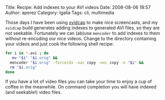 Title: Recipe: Add indexes to your AVI videos
Date: 2008-08-06 18:57
Author: aperez
Category: Igalia
Tags: cli, multimedia

Those days I have been using [xvidcap][] to make nice screencasts, and
my `xvidcap` build generates adding indexes to generated AVI files, so
they are not seekable. Fortunately we can (ab)use `mencoder` to add
indexes to them without re-encoding our nice videos. Change to the
directory containing your videos and just cook the following shell
recipe:

```bash
for i in *.avi ; do
   mv "$i" "$i.orig" &&   
  mencoder "$i.orig" -forceidx -oac copy -ovc copy -o "$i" &&   
  rm "$i.orig"
done
```

If you have a lot of video files you can take your time to enjoy a cup
of coffee in the meanwhile. On command completion you will have indexed
(and seekable!) video files.

  [xvidcap]: http://xvidcap.sourceforge.net/
